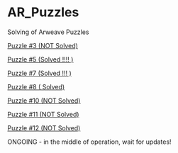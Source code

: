 # AR_Puzzles
Solving of Arweave Puzzles 

[Puzzle #3 (NOT Solved)](https://github.com/HomelessPhD/AR_Puzzles/tree/main/PZL3)

[Puzzle #5 (Solved !!!! )](https://github.com/HomelessPhD/AR_Puzzles/tree/main/PZL5)

[Puzzle #7 (Solved !!! )](https://github.com/HomelessPhD/AR_Puzzles/tree/main/PZL7)

[Puzzle #8 (    Solved)](https://github.com/HomelessPhD/AR_Puzzles/tree/main/PZL8)

[Puzzle #10 (NOT Solved)](https://github.com/HomelessPhD/AR_Puzzles/tree/main/PZL10)

[Puzzle #11 (NOT Solved)](https://github.com/HomelessPhD/AR_Puzzles/tree/main/PZL11)

[Puzzle #12 (NOT Solved)](https://github.com/HomelessPhD/AR_Puzzles/tree/main/PZL12)

ONGOING - in the middle of operation, wait for updates!
